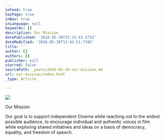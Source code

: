 ```yaml
---
inFeed: true
hasPage: true
inNav: true
inLanguage: null
keywords: []
description: Our Mission
datePublished: '2016-05-30T15:15:43.573Z'
dateModified: '2016-05-30T13:42:51.739Z'
title: ''
author: []
authors: []
publisher: null
starred: false
sourcePath: _posts/2016-05-30-our-mission.md
url: our-mission/index.html
_type: Article

---
```

![](https://the-grid-user-content.s3-us-west-2.amazonaws.com/dee4a898-eeba-45d5-a7b7-d5b58b2e5ed1.jpg)

Our Mission

Our goal is to support independent Cinema while reaching out to the widest possible audience, to encourage individual and authentic voices in film while exploring shared initiatives and ideas on a basis of democracy, equality, and freedom of speech.